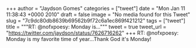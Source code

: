 
+++
author = "Jaydson Gomes"
categories = ["tweet"]
date = "Mon Jan 11 11:38:43 +0000 2010"
draft = false
image = "No media found for this Tweet"
slug = "7c9dc80db8639b69562b9f72c6a1ec869f421212"
tags = ["tweet"]
title = """RT: @nofxpoesy: Monday is..."""
tweet = true
tweet_url = "https://twitter.com/jaydson/status/7626716262"
+++
RT: @nofxpoesy: Monday is my favorite time of year...Thank God it's Monday!
